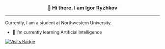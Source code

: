 <div align="center">
  <h3>👋 Hi there. I am Igor Ryzhkov</h3>
</div>

---

Currently, I am a student at Northwestern University.

- 🌱 I’m currently learning Artificial Intelligence

<!--
**iryzhkov/iryzhkov** is a ✨ _special_ ✨ repository because its `README.md` (this file) appears on your GitHub profile.

Here are some ideas to get you started:

- 🔭 I’m currently working on ...
- 🌱 I’m currently learning ...
- 👯 I’m looking to collaborate on ...
- 🤔 I’m looking for help with ...
- 💬 Ask me about ...
- 📫 How to reach me: ...
- 😄 Pronouns: ...
- ⚡ Fun fact: ...
-->

[![Visits Badge](https://badges.pufler.dev/visits/iryzhkov/iryzhkov)](https://badges.pufler.dev)

